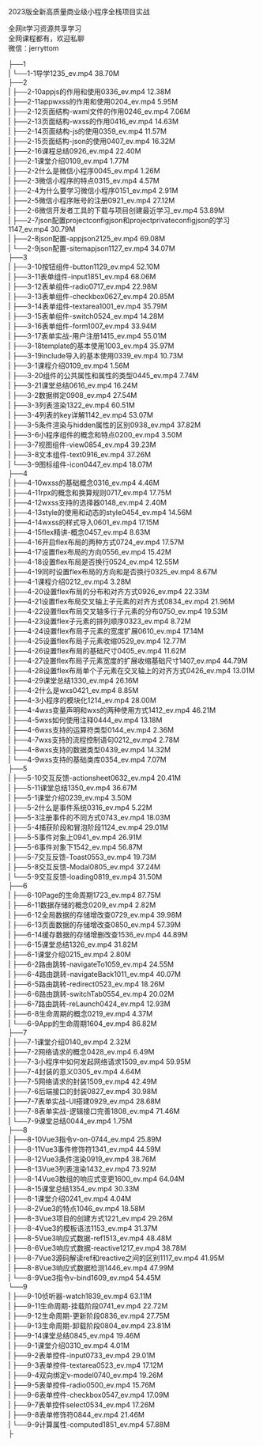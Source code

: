 2023版全新高质量商业级小程序全栈项目实战

全网it学习资源共享学习<br>全网课程都有，欢迎私聊<br>微信：jerryttom<br>

├──1<br> | └──1-1导学1235_ev.mp4 38.70M<br> ├──2<br> | ├──2-10appjs的作用和使用0336_ev.mp4 12.38M<br> | ├──2-11appwxss的作用和使用0204_ev.mp4 5.95M<br> | ├──2-12页面结构-wxml文件的作用0246_ev.mp4 7.06M<br> | ├──2-13页面结构-wxss的作用0416_ev.mp4 14.63M<br> | ├──2-14页面结构-js的使用0359_ev.mp4 11.57M<br> | ├──2-15页面结构-json的使用0407_ev.mp4 16.32M<br> | ├──2-16课程总结0926_ev.mp4 22.40M<br> | ├──2-1课堂介绍0109_ev.mp4 1.77M<br> | ├──2-2什么是微信小程序0045_ev.mp4 1.26M<br> | ├──2-3微信小程序的特点0315_ev.mp4 4.57M<br> | ├──2-4为什么要学习微信小程序0151_ev.mp4 2.91M<br> | ├──2-5微信小程序账号的注册0921_ev.mp4 27.12M<br> | ├──2-6微信开发者工具的下载与项目创建最近学习_ev.mp4 53.89M<br> | ├──2-7json配置projectconfigjson和projectprivateconfigjson的学习1147_ev.mp4 30.79M<br> | ├──2-8json配置-appjson2125_ev.mp4 69.08M<br> | └──2-9json配置-sitemapjson1127_ev.mp4 34.07M<br> ├──3<br> | ├──3-10按钮组件-button1129_ev.mp4 52.10M<br> | ├──3-11表单组件-input1851_ev.mp4 68.06M<br> | ├──3-12表单组件-radio0717_ev.mp4 22.98M<br> | ├──3-13表单组件-checkbox0627_ev.mp4 20.85M<br> | ├──3-14表单组件-textarea1001_ev.mp4 35.79M<br> | ├──3-15表单组件-switch0524_ev.mp4 14.28M<br> | ├──3-16表单组件-form1007_ev.mp4 33.94M<br> | ├──3-17表单实战-用户注册1415_ev.mp4 55.01M<br> | ├──3-18template的基本使用1003_ev.mp4 35.97M<br> | ├──3-19include导入的基本使用0339_ev.mp4 10.73M<br> | ├──3-1课程介绍0109_ev.mp4 1.56M<br> | ├──3-20组件的公共属性和属性的类型0445_ev.mp4 7.74M<br> | ├──3-21课堂总结0616_ev.mp4 16.24M<br> | ├──3-2数据绑定0908_ev.mp4 27.54M<br> | ├──3-3列表渲染1322_ev.mp4 60.51M<br> | ├──3-4列表的key详解1142_ev.mp4 53.07M<br> | ├──3-5条件渲染与hidden属性的区别0938_ev.mp4 37.82M<br> | ├──3-6小程序组件的概念和特点0200_ev.mp4 3.50M<br> | ├──3-7视图组件-view0854_ev.mp4 39.23M<br> | ├──3-8文本组件-text0916_ev.mp4 37.26M<br> | └──3-9图标组件-icon0447_ev.mp4 18.07M<br> ├──4<br> | ├──4-10wxss的基础概念0316_ev.mp4 4.46M<br> | ├──4-11rpx的概念和换算规则0717_ev.mp4 17.75M<br> | ├──4-12wxss支持的选择器0148_ev.mp4 2.40M<br> | ├──4-13style的使用和动态的style0454_ev.mp4 14.56M<br> | ├──4-14wxss的样式导入0601_ev.mp4 17.15M<br> | ├──4-15flex精讲-概念0457_ev.mp4 8.63M<br> | ├──4-16开启flex布局的两种方式0724_ev.mp4 17.57M<br> | ├──4-17设置flex布局的方向0556_ev.mp4 15.42M<br> | ├──4-18设置flex布局是否换行0524_ev.mp4 12.55M<br> | ├──4-19同时设置flex布局的方向和是否换行0325_ev.mp4 8.67M<br> | ├──4-1课程介绍0212_ev.mp4 3.28M<br> | ├──4-20设置flex布局的分布和对齐方式0926_ev.mp4 22.33M<br> | ├──4-21设置flex布局交叉轴上子元素的对齐方式0834_ev.mp4 21.96M<br> | ├──4-22设置flex布局交叉轴多行子元素的分布0750_ev.mp4 19.53M<br> | ├──4-23设置flex子元素的排列顺序0323_ev.mp4 8.72M<br> | ├──4-24设置flex布局子元素的宽度扩展0610_ev.mp4 17.14M<br> | ├──4-25设置flex布局子元素收缩0529_ev.mp4 12.77M<br> | ├──4-26设置flex布局的基础尺寸0405_ev.mp4 11.62M<br> | ├──4-27设置flex布局子元素宽度的扩展收缩基础尺寸1407_ev.mp4 44.79M<br> | ├──4-28设置flex布局单个子元素在交叉轴上的对齐方式0426_ev.mp4 13.01M<br> | ├──4-29课堂总结1330_ev.mp4 26.16M<br> | ├──4-2什么是wxs0421_ev.mp4 8.85M<br> | ├──4-3小程序的模块化1214_ev.mp4 28.00M<br> | ├──4-4wxs变量声明和wxs的两种使用方式1412_ev.mp4 46.21M<br> | ├──4-5wxs如何使用注释0444_ev.mp4 13.18M<br> | ├──4-6wxs支持的运算符类型0144_ev.mp4 2.36M<br> | ├──4-7wxs支持的流程控制语句0212_ev.mp4 2.78M<br> | ├──4-8wxs支持的数据类型0439_ev.mp4 14.32M<br> | └──4-9wxs支持的基础类库0354_ev.mp4 7.07M<br> ├──5<br> | ├──5-10交互反馈-actionsheet0632_ev.mp4 20.41M<br> | ├──5-11课堂总结1350_ev.mp4 36.67M<br> | ├──5-1课堂介绍0239_ev.mp4 3.50M<br> | ├──5-2什么是事件系统0316_ev.mp4 5.22M<br> | ├──5-3注册事件的不同方式0743_ev.mp4 18.03M<br> | ├──5-4捕获阶段和冒泡阶段1124_ev.mp4 29.01M<br> | ├──5-5事件对象上0941_ev.mp4 26.91M<br> | ├──5-6事件对象下1542_ev.mp4 56.87M<br> | ├──5-7交互反馈-Toast0553_ev.mp4 19.73M<br> | ├──5-8交互反馈-Modal0805_ev.mp4 37.24M<br> | └──5-9交互反馈-loading0819_ev.mp4 31.50M<br> ├──6<br> | ├──6-10Page的生命周期1723_ev.mp4 87.75M<br> | ├──6-11数据存储的概念0209_ev.mp4 2.82M<br> | ├──6-12全局数据的存储增改查0729_ev.mp4 39.98M<br> | ├──6-13页面数据的存储增改查0850_ev.mp4 57.39M<br> | ├──6-14缓存数据的存储增删改查1536_ev.mp4 44.89M<br> | ├──6-15课堂总结1326_ev.mp4 31.82M<br> | ├──6-1课堂介绍0215_ev.mp4 2.80M<br> | ├──6-2路由跳转-navigateTo1059_ev.mp4 24.55M<br> | ├──6-4路由跳转-navigateBack1011_ev.mp4 40.07M<br> | ├──6-5路由跳转-redirect0523_ev.mp4 18.26M<br> | ├──6-6路由跳转-switchTab0554_ev.mp4 20.02M<br> | ├──6-7路由跳转-reLaunch0424_ev.mp4 12.93M<br> | ├──6-8生命周期的概念0219_ev.mp4 4.37M<br> | └──6-9App的生命周期1604_ev.mp4 86.82M<br> ├──7<br> | ├──7-1课堂介绍0140_ev.mp4 2.32M<br> | ├──7-2网络请求的概念0428_ev.mp4 6.49M<br> | ├──7-3小程序中如何发起网络请求1509_ev.mp4 59.95M<br> | ├──7-4封装的意义0305_ev.mp4 4.64M<br> | ├──7-5网络请求的封装1509_ev.mp4 42.49M<br> | ├──7-6后端接口的封装0827_ev.mp4 30.98M<br> | ├──7-7表单实战-UI搭建0929_ev.mp4 28.68M<br> | ├──7-8表单实战-逻辑接口完善1808_ev.mp4 71.46M<br> | └──7-9课堂总结0044_ev.mp4 1.75M<br> ├──8<br> | ├──8-10Vue3指令v-on-0744_ev.mp4 25.89M<br> | ├──8-11Vue3事件修饰符1341_ev.mp4 44.59M<br> | ├──8-12Vue3条件渲染0919_ev.mp4 38.76M<br> | ├──8-13Vue3列表渲染1432_ev.mp4 73.92M<br> | ├──8-14Vue3数组的响应式变更1600_ev.mp4 64.04M<br> | ├──8-15课堂总结1354_ev.mp4 30.33M<br> | ├──8-1课堂介绍0241_ev.mp4 4.04M<br> | ├──8-2Vue3的特点1046_ev.mp4 18.58M<br> | ├──8-3Vue3项目的创建方式1221_ev.mp4 29.26M<br> | ├──8-4Vue3的模板语法1153_ev.mp4 31.37M<br> | ├──8-5Vue3响应式数据-ref1513_ev.mp4 48.48M<br> | ├──8-6Vue3响应式数据-reactive1217_ev.mp4 38.78M<br> | ├──8-7Vue3源码解读ref和reactive之间的区别1117_ev.mp4 41.95M<br> | ├──8-8Vue3响应式数据检测1446_ev.mp4 47.99M<br> | └──8-9Vue3指令v-bind1609_ev.mp4 54.45M<br> └──9<br> | ├──9-10侦听器-watch1839_ev.mp4 63.11M<br> | ├──9-11生命周期-挂载阶段0741_ev.mp4 22.72M<br> | ├──9-12生命周期-更新阶段0836_ev.mp4 27.75M<br> | ├──9-13生命周期-卸载阶段0804_ev.mp4 23.81M<br> | ├──9-14课堂总结0845_ev.mp4 19.46M<br> | ├──9-1课堂介绍0310_ev.mp4 4.01M<br> | ├──9-2表单控件-input0733_ev.mp4 29.01M<br> | ├──9-3表单控件-textarea0523_ev.mp4 17.12M<br> | ├──9-4双向绑定v-model0740_ev.mp4 19.26M<br> | ├──9-5表单控件-radio0500_ev.mp4 15.76M<br> | ├──9-6表单控件-checkbox0547_ev.mp4 17.09M<br> | ├──9-7表单控件select0534_ev.mp4 17.26M<br> | ├──9-8表单修饰符0844_ev.mp4 21.46M<br> | └──9-9计算属性-computed1851_ev.mp4 57.88M<br> ├